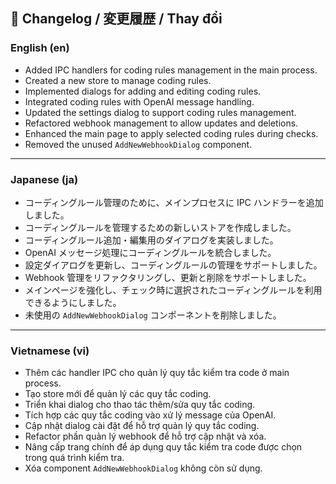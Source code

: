 ## 📝 Changelog / 変更履歴 / Thay đổi

### English (en)

- Added IPC handlers for coding rules management in the main process.
- Created a new store to manage coding rules.
- Implemented dialogs for adding and editing coding rules.
- Integrated coding rules with OpenAI message handling.
- Updated the settings dialog to support coding rules management.
- Refactored webhook management to allow updates and deletions.
- Enhanced the main page to apply selected coding rules during checks.
- Removed the unused `AddNewWebhookDialog` component.

---

### Japanese (ja)

- コーディングルール管理のために、メインプロセスに IPC ハンドラーを追加しました。
- コーディングルールを管理するための新しいストアを作成しました。
- コーディングルール追加・編集用のダイアログを実装しました。
- OpenAI メッセージ処理にコーディングルールを統合しました。
- 設定ダイアログを更新し、コーディングルールの管理をサポートしました。
- Webhook 管理をリファクタリングし、更新と削除をサポートしました。
- メインページを強化し、チェック時に選択されたコーディングルールを利用できるようにしました。
- 未使用の `AddNewWebhookDialog` コンポーネントを削除しました。

---

### Vietnamese (vi)

- Thêm các handler IPC cho quản lý quy tắc kiểm tra code ở main process.
- Tạo store mới để quản lý các quy tắc coding.
- Triển khai dialog cho thao tác thêm/sửa quy tắc coding.
- Tích hợp các quy tắc coding vào xử lý message của OpenAI.
- Cập nhật dialog cài đặt để hỗ trợ quản lý quy tắc coding.
- Refactor phần quản lý webhook để hỗ trợ cập nhật và xóa.
- Nâng cấp trang chính để áp dụng quy tắc kiểm tra code được chọn trong quá trình kiểm tra.
- Xóa component `AddNewWebhookDialog` không còn sử dụng.
